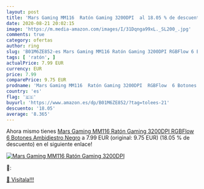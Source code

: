 ```yaml
---
layout: post
title: 'Mars Gaming MM116  Ratón Gaming 3200DPI  al 18.05 % de descuento'
date: 2020-08-21 20:02:15
image: 'https://m.media-amazon.com/images/I/31Dqnga99xL._SL200_.jpg'
comments: true
category: ofertas
author: ring
slug: 'B01M6ZE852-es Mars Gaming MM116 Ratón Gaming 3200DPI RGBFlow 6 Botones...'
tags: [ 'ratón', ]
actualPrice: 7.99 EUR
currency: EUR
price: 7.99
comparePrice: 9.75 EUR
prodname: 'Mars Gaming MM116  Ratón Gaming 3200DPI  RGBFlow  6 Botones  Ambidiestro  Negro'
country: 'es'
flag: '🇪🇸'
buyurl: 'https://www.amazon.es/dp/B01M6ZE852/?tag=tolees-21'
descuento: '18.05'
average: '8.365'
---
```


Ahora mismo tienes [Mars Gaming MM116  Ratón Gaming 3200DPI  RGBFlow  6 Botones  Ambidiestro  Negro](https://www.amazon.es/dp/B01M6ZE852/?tag=tolees-21) a 7.99 EUR (original: 9.75 EUR) (18.05 %  de descuento) en el siguiente enlace!

[![Mars Gaming MM116  Ratón Gaming 3200DPI ](https://m.media-amazon.com/images/I/31Dqnga99xL._SL200_.jpg)](https://www.amazon.es/dp/B01M6ZE852/?tag=tolees-21)

🔎:


[🛒 Visítala!!!](https://www.amazon.es/dp/B01M6ZE852/?tag=tolees-21)

